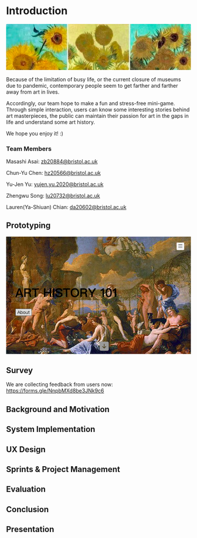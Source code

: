 # Introduction
![image](game_material/pic1.png)

Because of the limitation of busy life, or the current closure of museums due to pandemic, contemporary people seem to get farther and farther away from art in lives.

Accordingly, our team hope to make a fun and stress-free mini-game. Through simple interaction, users can know some interesting stories behind art masterpieces, the public can maintain their passion for art in the gaps in life and understand some art history. 

We hope you enjoy it! :)


### Team Members

Masashi Asai: <zb20884@bristol.ac.uk>

Chun-Yu Chen: <hz20566@bristol.ac.uk>

Yu-Jen Yu: <yujen.yu.2020@bristol.ac.uk>

Zhengwu Song: <lu20732@bristol.ac.uk>

Lauren(Ya-Shiuan) Chian: <da20602@bristol.ac.uk>


## Prototyping
[![Video Link](game_material/pic2.png)](https://www.youtube.com/watch?v=anribnNDmAQ)


## Survey
We are collecting feedback from users now:
https://forms.gle/NnpbMXd8be3JNk9c6



## Background and Motivation
## System Implementation
## UX Design
## Sprints & Project Management
## Evaluation
## Conclusion
## Presentation




